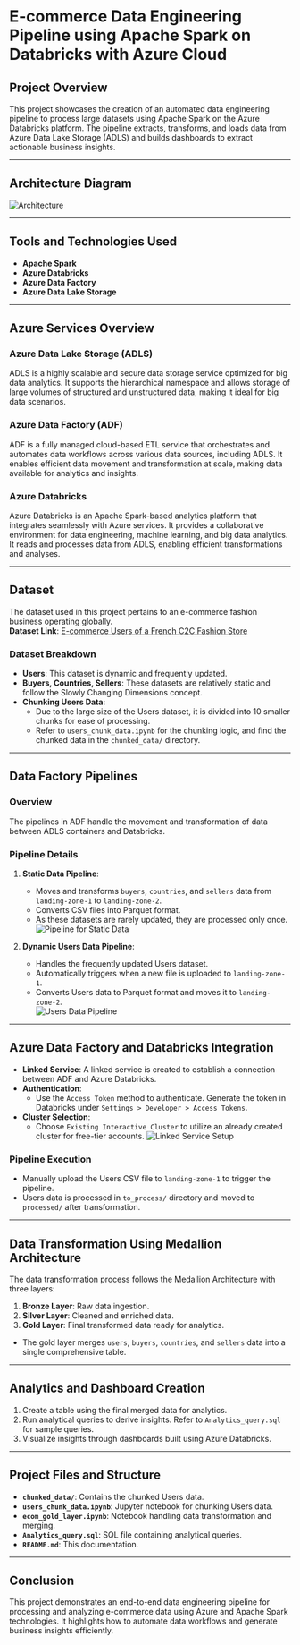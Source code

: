# E-commerce Data Engineering Pipeline using Apache Spark on Databricks with Azure Cloud

## Project Overview
This project showcases the creation of an automated data engineering pipeline to process large datasets using Apache Spark on the Azure Databricks platform. The pipeline extracts, transforms, and loads data from Azure Data Lake Storage (ADLS) and builds dashboards to extract actionable business insights.

---

## Architecture Diagram
![Architecture](architecture.png)

---

## Tools and Technologies Used
- **Apache Spark**
- **Azure Databricks**
- **Azure Data Factory**
- **Azure Data Lake Storage**

---

## Azure Services Overview
### Azure Data Lake Storage (ADLS)
ADLS is a highly scalable and secure data storage service optimized for big data analytics. It supports the hierarchical namespace and allows storage of large volumes of structured and unstructured data, making it ideal for big data scenarios.

### Azure Data Factory (ADF)
ADF is a fully managed cloud-based ETL service that orchestrates and automates data workflows across various data sources, including ADLS. It enables efficient data movement and transformation at scale, making data available for analytics and insights.

### Azure Databricks
Azure Databricks is an Apache Spark-based analytics platform that integrates seamlessly with Azure services. It provides a collaborative environment for data engineering, machine learning, and big data analytics. It reads and processes data from ADLS, enabling efficient transformations and analyses.

---

## Dataset
The dataset used in this project pertains to an e-commerce fashion business operating globally.  
**Dataset Link**: [E-commerce Users of a French C2C Fashion Store](https://data.world/jfreex/e-commerce-users-of-a-french-c2c-fashion-store)

### Dataset Breakdown
- **Users**: This dataset is dynamic and frequently updated.
- **Buyers, Countries, Sellers**: These datasets are relatively static and follow the Slowly Changing Dimensions concept.
- **Chunking Users Data**: 
  - Due to the large size of the Users dataset, it is divided into 10 smaller chunks for ease of processing.
  - Refer to `users_chunk_data.ipynb` for the chunking logic, and find the chunked data in the `chunked_data/` directory.

---

## Data Factory Pipelines
### Overview
The pipelines in ADF handle the movement and transformation of data between ADLS containers and Databricks.

### Pipeline Details
1. **Static Data Pipeline**:
   - Moves and transforms `buyers`, `countries`, and `sellers` data from `landing-zone-1` to `landing-zone-2`.
   - Converts CSV files into Parquet format.
   - As these datasets are rarely updated, they are processed only once.  
   ![Pipeline for Static Data](other_csv.png)

2. **Dynamic Users Data Pipeline**:
   - Handles the frequently updated Users dataset.
   - Automatically triggers when a new file is uploaded to `landing-zone-1`.
   - Converts Users data to Parquet format and moves it to `landing-zone-2`.  
   ![Users Data Pipeline](users_dbricks_pipeline.png)

---

## Azure Data Factory and Databricks Integration
- **Linked Service**: A linked service is created to establish a connection between ADF and Azure Databricks.
- **Authentication**: 
  - Use the `Access Token` method to authenticate. Generate the token in Databricks under `Settings > Developer > Access Tokens`.
- **Cluster Selection**: 
  - Choose `Existing Interactive Cluster` to utilize an already created cluster for free-tier accounts.
  ![Linked Service Setup](linked_dbricks.png)

### Pipeline Execution
- Manually upload the Users CSV file to `landing-zone-1` to trigger the pipeline.
- Users data is processed in `to_process/` directory and moved to `processed/` after transformation.

---

## Data Transformation Using Medallion Architecture
The data transformation process follows the Medallion Architecture with three layers:
1. **Bronze Layer**: Raw data ingestion.
2. **Silver Layer**: Cleaned and enriched data.
3. **Gold Layer**: Final transformed data ready for analytics.

- The gold layer merges `users`, `buyers`, `countries`, and `sellers` data into a single comprehensive table.

---

## Analytics and Dashboard Creation
1. Create a table using the final merged data for analytics.
2. Run analytical queries to derive insights. Refer to `Analytics_query.sql` for sample queries.
3. Visualize insights through dashboards built using Azure Databricks.

---

## Project Files and Structure
- **`chunked_data/`**: Contains the chunked Users data.
- **`users_chunk_data.ipynb`**: Jupyter notebook for chunking Users data.
- **`ecom_gold_layer.ipynb`**: Notebook handling data transformation and merging.
- **`Analytics_query.sql`**: SQL file containing analytical queries.
- **`README.md`**: This documentation.

---

## Conclusion
This project demonstrates an end-to-end data engineering pipeline for processing and analyzing e-commerce data using Azure and Apache Spark technologies. It highlights how to automate data workflows and generate business insights efficiently.
